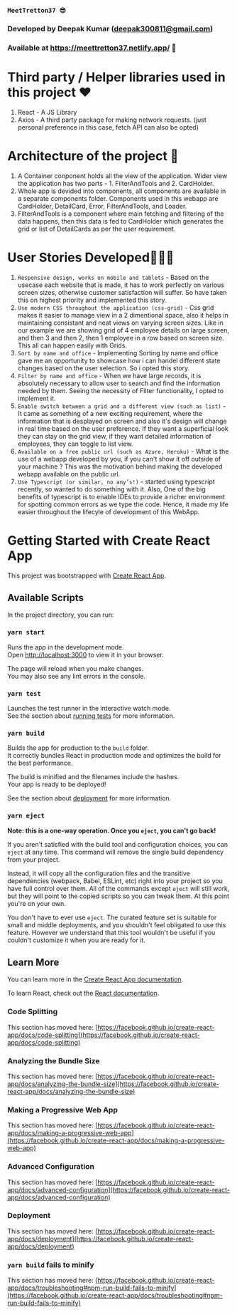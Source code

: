 ### `MeetTretton37 😎`

### Developed by Deepak Kumar (deepak300811@gmail.com)

### Available at https://meettretton37.netlify.app/ 🚀

# Third party / Helper libraries used in this project ❤️

1. React - A JS Library
2. Axios -  A third party package for making network requests. (just personal preference in this case, fetch API can also be opted)

# Architecture of the project 🎁

1. A Container conponent holds all the view of the application. Wider view the application has two parts - 1. FilterAndTools and 2. CardHolder.
2. Whole app is devided into components, all components are available in a separate components folder. Components used in this webapp are CardHolder, DetailCard, Error, FilterAndTools, and Loader. 
3. FilterAndTools is a component where main fetching and filtering of the data happens, then this data is fed to CardHolder which generates the grid or list of DetailCards as per the user requirement.

# User Stories Developed🙋🏻‍♂️

1. `Responsive design, works on mobile and tablets` - Based on the usecase each website that is made, it has to work perfectly on various screen sizes, otherwise customer satisfaction will suffer. So have taken this on highest priority and implemented this story.
2. `Use modern CSS throughout the application (css-grid)` - Css grid makes it easier to manage view in a 2 dimentional space, also it helps in maintaining consistant and neat views on varying screen sizes. Like in our example we are showing grid of 4 employee details on large screen, and then 3 and then 2, then 1 employee in a row based on screen size. This all can happen easily with Grids.
3. `Sort by name and office` - Implementing Sorting by name and office gave me an opportunity to showcase how i can handel different state changes based on the user selection. So i opted this story. 
4. `Filter by name and office` - When we have large records, it is absolutely necessary to allow user to search and find the information needed by them. Seeing the necessity of Filter functionality, I opted to implement it.
5. `Enable switch between a grid and a different view (such as list)` - It came as something of a new exciting requirement, where the information that is desplayed on screen and also it's design will change in real time based on the user preference. If they want a superficial look they can stay on the grid view, if they want detailed information of employees, they can toggle to list view.
6. `Available on a free public url (such as Azure, Heroku)` - What is the use of a webapp developed by you, if you can't show it off outside of your machine ? This was the motivation behind making the developed webapp available on the public url.
7. `Use Typescript (or similar, no any’s!)` - started using typescript recently, so wanted to do something with it. Also, One of the big benefits of typescript is to enable IDEs to provide a richer environment for spotting common errors as we type the code. Hence, it made my life easier throughout the lifecyle of development of this WebApp.


# Getting Started with Create React App

This project was bootstrapped with [Create React App](https://github.com/facebook/create-react-app).

## Available Scripts

In the project directory, you can run:

### `yarn start`

Runs the app in the development mode.\
Open [http://localhost:3000](http://localhost:3000) to view it in your browser.

The page will reload when you make changes.\
You may also see any lint errors in the console.

### `yarn test`

Launches the test runner in the interactive watch mode.\
See the section about [running tests](https://facebook.github.io/create-react-app/docs/running-tests) for more information.

### `yarn build`

Builds the app for production to the `build` folder.\
It correctly bundles React in production mode and optimizes the build for the best performance.

The build is minified and the filenames include the hashes.\
Your app is ready to be deployed!

See the section about [deployment](https://facebook.github.io/create-react-app/docs/deployment) for more information.

### `yarn eject`

**Note: this is a one-way operation. Once you `eject`, you can't go back!**

If you aren't satisfied with the build tool and configuration choices, you can `eject` at any time. This command will remove the single build dependency from your project.

Instead, it will copy all the configuration files and the transitive dependencies (webpack, Babel, ESLint, etc) right into your project so you have full control over them. All of the commands except `eject` will still work, but they will point to the copied scripts so you can tweak them. At this point you're on your own.

You don't have to ever use `eject`. The curated feature set is suitable for small and middle deployments, and you shouldn't feel obligated to use this feature. However we understand that this tool wouldn't be useful if you couldn't customize it when you are ready for it.

## Learn More

You can learn more in the [Create React App documentation](https://facebook.github.io/create-react-app/docs/getting-started).

To learn React, check out the [React documentation](https://reactjs.org/).

### Code Splitting

This section has moved here: [https://facebook.github.io/create-react-app/docs/code-splitting](https://facebook.github.io/create-react-app/docs/code-splitting)

### Analyzing the Bundle Size

This section has moved here: [https://facebook.github.io/create-react-app/docs/analyzing-the-bundle-size](https://facebook.github.io/create-react-app/docs/analyzing-the-bundle-size)

### Making a Progressive Web App

This section has moved here: [https://facebook.github.io/create-react-app/docs/making-a-progressive-web-app](https://facebook.github.io/create-react-app/docs/making-a-progressive-web-app)

### Advanced Configuration

This section has moved here: [https://facebook.github.io/create-react-app/docs/advanced-configuration](https://facebook.github.io/create-react-app/docs/advanced-configuration)

### Deployment

This section has moved here: [https://facebook.github.io/create-react-app/docs/deployment](https://facebook.github.io/create-react-app/docs/deployment)

### `yarn build` fails to minify

This section has moved here: [https://facebook.github.io/create-react-app/docs/troubleshooting#npm-run-build-fails-to-minify](https://facebook.github.io/create-react-app/docs/troubleshooting#npm-run-build-fails-to-minify)
